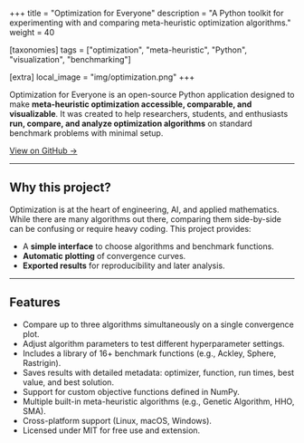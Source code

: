 +++
title = "Optimization for Everyone"
description = "A Python toolkit for experimenting with and comparing meta-heuristic optimization algorithms."
weight = 40

[taxonomies]
tags = ["optimization", "meta-heuristic", "Python", "visualization", "benchmarking"]

[extra]
local_image = "img/optimization.png"
+++

Optimization for Everyone is an open-source Python application designed to make **meta-heuristic optimization accessible, comparable, and visualizable**.
It was created to help researchers, students, and enthusiasts **run, compare, and analyze optimization algorithms** on standard benchmark problems with minimal setup.

[View on GitHub →](https://github.com/Optimization-for-Everyone/OptimizationForEveryone)

---

## Why this project?

Optimization is at the heart of engineering, AI, and applied mathematics. While there are many algorithms out there, comparing them side-by-side can be confusing or require heavy coding.
This project provides:

- A **simple interface** to choose algorithms and benchmark functions.
- **Automatic plotting** of convergence curves.
- **Exported results** for reproducibility and later analysis.

---

## Features

- Compare up to three algorithms simultaneously on a single convergence plot.
- Adjust algorithm parameters to test different hyperparameter settings.
- Includes a library of 16+ benchmark functions (e.g., Ackley, Sphere, Rastrigin).
- Saves results with detailed metadata: optimizer, function, run times, best value, and best solution.
- Support for custom objective functions defined in NumPy.
- Multiple built-in meta-heuristic algorithms (e.g., Genetic Algorithm, HHO, SMA).
- Cross-platform support (Linux, macOS, Windows).
- Licensed under MIT for free use and extension.
